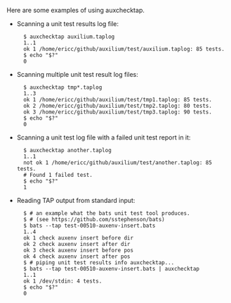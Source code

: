 Here are some examples of using auxchecktap.

* Scanning a unit test results log file:

        $ auxchecktap auxilium.taplog
        1..1
        ok 1 /home/ericc/github/auxilium/test/auxilium.taplog: 85 tests.
        $ echo "$?"
        0

* Scanning multiple unit test result log files:

        $ auxchecktap tmp*.taplog
        1..3
        ok 1 /home/ericc/github/auxilium/test/tmp1.taplog: 85 tests.
        ok 2 /home/ericc/github/auxilium/test/tmp2.taplog: 80 tests.
        ok 3 /home/ericc/github/auxilium/test/tmp3.taplog: 90 tests.
        $ echo "$?"
        0

* Scanning a unit test log file with a failed unit test report in it:

        $ auxchecktap another.taplog
        1..1
        not ok 1 /home/ericc/github/auxilium/test/another.taplog: 85 tests.
        # Found 1 failed test.
        $ echo "$?"
        1

* Reading TAP output from standard input:

        $ # an example what the bats unit test tool produces.
        $ # (see https://github.com/sstephenson/bats)
        $ bats --tap test-00510-auxenv-insert.bats
        1..4
        ok 1 check auxenv insert before dir
        ok 2 check auxenv insert after dir
        ok 3 check auxenv insert before pos
        ok 4 check auxenv insert after pos
        $ # piping unit test results info auxchecktap...
        $ bats --tap test-00510-auxenv-insert.bats | auxchecktap
        1..1
        ok 1 /dev/stdin: 4 tests.
        $ echo "$?"
        0
